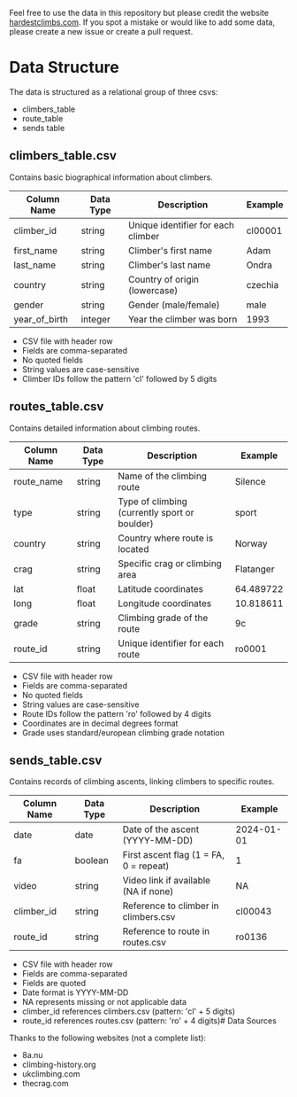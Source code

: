 Feel free to use the data in this repository but please credit the website [hardestclimbs.com](https://www.hardestclimbs.com).
If you spot a mistake or would like to add some data, please create a new issue or create a pull request.

# Data Structure

The data is structured as a relational group of three csvs: 
* climbers_table
* route_table
* sends table

## climbers_table.csv
Contains basic biographical information about climbers.

| Column Name    | Data Type | Description                           | Example   |
|---------------|-----------|---------------------------------------|-----------|
| climber_id    | string    | Unique identifier for each climber    | cl00001   |
| first_name    | string    | Climber's first name                  | Adam      |
| last_name     | string    | Climber's last name                   | Ondra     |
| country       | string    | Country of origin (lowercase)         | czechia   |
| gender        | string    | Gender (male/female)                  | male      |
| year_of_birth | integer   | Year the climber was born            | 1993      |

- CSV file with header row
- Fields are comma-separated
- No quoted fields
- String values are case-sensitive
- Climber IDs follow the pattern 'cl' followed by 5 digits

## routes_table.csv
Contains detailed information about climbing routes.

| Column Name | Data Type | Description                          | Example    |
|------------|-----------|--------------------------------------|------------|
| route_name | string    | Name of the climbing route           | Silence    |
| type       | string    | Type of climbing (currently sport or boulder) | sport      |
| country    | string    | Country where route is located       | Norway     |
| crag       | string    | Specific crag or climbing area       | Flatanger  |
| lat        | float     | Latitude coordinates                 | 64.489722  |
| long       | float     | Longitude coordinates                | 10.818611  |
| grade      | string    | Climbing grade of the route          | 9c         |
| route_id   | string    | Unique identifier for each route     | ro0001     |

- CSV file with header row
- Fields are comma-separated
- No quoted fields
- String values are case-sensitive
- Route IDs follow the pattern 'ro' followed by 4 digits
- Coordinates are in decimal degrees format
- Grade uses standard/european climbing grade notation

## sends_table.csv
Contains records of climbing ascents, linking climbers to specific routes.

| Column Name | Data Type | Description                                | Example    |
|------------|-----------|--------------------------------------------| ---------- |
| date       | date      | Date of the ascent (YYYY-MM-DD)           | 2024-01-01 |
| fa         | boolean   | First ascent flag (1 = FA, 0 = repeat)    | 1          |
| video      | string    | Video link if available (NA if none)      | NA         |
| climber_id | string    | Reference to climber in climbers.csv      | cl00043    |
| route_id   | string    | Reference to route in routes.csv          | ro0136     |

- CSV file with header row
- Fields are comma-separated
- Fields are quoted
- Date format is YYYY-MM-DD
- NA represents missing or not applicable data
- climber_id references climbers.csv (pattern: 'cl' + 5 digits)
- route_id references routes.csv (pattern: 'ro' + 4 digits)# Data Sources


Thanks to the following websites (not a complete list):
* 8a.nu
* climbing-history.org
* ukclimbing.com
* thecrag.com

